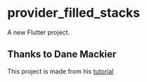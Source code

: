 # provider_filled_stacks

A new Flutter project.

## Thanks to Dane Mackier

This project is made from his [tutorial](https://www.filledstacks.com/post/flutter-architecture-my-provider-implementation-guide/) 
